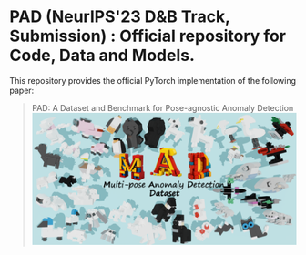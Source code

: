 # PAD (NeurlPS'23 D&B Track, Submission) : Official repository for Code, Data and Models.
This repository provides the official PyTorch implementation of the following paper:
> PAD: A Dataset and Benchmark for Pose-agnostic Anomaly Detection
![teaser(a)](assets/teaser(a).png)
